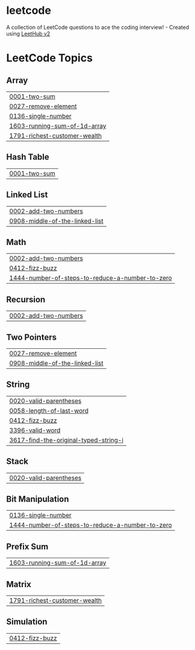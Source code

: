 # leetcode
A collection of LeetCode questions to ace the coding interview! - Created using [LeetHub v2](https://github.com/arunbhardwaj/LeetHub-2.0)

<!---LeetCode Topics Start-->
# LeetCode Topics
## Array
|  |
| ------- |
| [0001-two-sum](https://github.com/danirana/leetcode/tree/master/0001-two-sum) |
| [0027-remove-element](https://github.com/danirana/leetcode/tree/master/0027-remove-element) |
| [0136-single-number](https://github.com/danirana/leetcode/tree/master/0136-single-number) |
| [1603-running-sum-of-1d-array](https://github.com/danirana/leetcode/tree/master/1603-running-sum-of-1d-array) |
| [1791-richest-customer-wealth](https://github.com/danirana/leetcode/tree/master/1791-richest-customer-wealth) |
## Hash Table
|  |
| ------- |
| [0001-two-sum](https://github.com/danirana/leetcode/tree/master/0001-two-sum) |
## Linked List
|  |
| ------- |
| [0002-add-two-numbers](https://github.com/danirana/leetcode/tree/master/0002-add-two-numbers) |
| [0908-middle-of-the-linked-list](https://github.com/danirana/leetcode/tree/master/0908-middle-of-the-linked-list) |
## Math
|  |
| ------- |
| [0002-add-two-numbers](https://github.com/danirana/leetcode/tree/master/0002-add-two-numbers) |
| [0412-fizz-buzz](https://github.com/danirana/leetcode/tree/master/0412-fizz-buzz) |
| [1444-number-of-steps-to-reduce-a-number-to-zero](https://github.com/danirana/leetcode/tree/master/1444-number-of-steps-to-reduce-a-number-to-zero) |
## Recursion
|  |
| ------- |
| [0002-add-two-numbers](https://github.com/danirana/leetcode/tree/master/0002-add-two-numbers) |
## Two Pointers
|  |
| ------- |
| [0027-remove-element](https://github.com/danirana/leetcode/tree/master/0027-remove-element) |
| [0908-middle-of-the-linked-list](https://github.com/danirana/leetcode/tree/master/0908-middle-of-the-linked-list) |
## String
|  |
| ------- |
| [0020-valid-parentheses](https://github.com/danirana/leetcode/tree/master/0020-valid-parentheses) |
| [0058-length-of-last-word](https://github.com/danirana/leetcode/tree/master/0058-length-of-last-word) |
| [0412-fizz-buzz](https://github.com/danirana/leetcode/tree/master/0412-fizz-buzz) |
| [3396-valid-word](https://github.com/danirana/leetcode/tree/master/3396-valid-word) |
| [3617-find-the-original-typed-string-i](https://github.com/danirana/leetcode/tree/master/3617-find-the-original-typed-string-i) |
## Stack
|  |
| ------- |
| [0020-valid-parentheses](https://github.com/danirana/leetcode/tree/master/0020-valid-parentheses) |
## Bit Manipulation
|  |
| ------- |
| [0136-single-number](https://github.com/danirana/leetcode/tree/master/0136-single-number) |
| [1444-number-of-steps-to-reduce-a-number-to-zero](https://github.com/danirana/leetcode/tree/master/1444-number-of-steps-to-reduce-a-number-to-zero) |
## Prefix Sum
|  |
| ------- |
| [1603-running-sum-of-1d-array](https://github.com/danirana/leetcode/tree/master/1603-running-sum-of-1d-array) |
## Matrix
|  |
| ------- |
| [1791-richest-customer-wealth](https://github.com/danirana/leetcode/tree/master/1791-richest-customer-wealth) |
## Simulation
|  |
| ------- |
| [0412-fizz-buzz](https://github.com/danirana/leetcode/tree/master/0412-fizz-buzz) |
<!---LeetCode Topics End-->